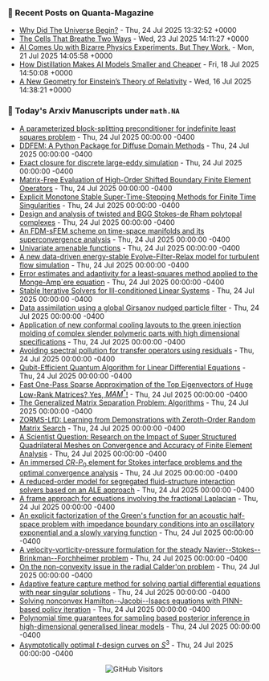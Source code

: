 ### 📝 Recent Posts on Quanta-Magazine
<!-- quanta starts -->
* <a href="https://www.quantamagazine.org/why-did-the-universe-begin-20250724/">Why Did The Universe Begin?</a> - Thu, 24 Jul 2025 13:32:52 +0000
* <a href="https://www.quantamagazine.org/the-cells-that-breathe-two-ways-20250723/">The Cells That Breathe Two Ways</a> - Wed, 23 Jul 2025 14:11:27 +0000
* <a href="https://www.quantamagazine.org/ai-comes-up-with-bizarre-physics-experiments-but-they-work-20250721/">AI Comes Up with Bizarre Physics Experiments. But They Work.</a> - Mon, 21 Jul 2025 14:05:58 +0000
* <a href="https://www.quantamagazine.org/how-distillation-makes-ai-models-smaller-and-cheaper-20250718/">How Distillation Makes AI Models Smaller and Cheaper</a> - Fri, 18 Jul 2025 14:50:08 +0000
* <a href="https://www.quantamagazine.org/a-new-geometry-for-einsteins-theory-of-relativity-20250716/">A New Geometry for Einstein’s Theory of Relativity</a> - Wed, 16 Jul 2025 14:38:21 +0000
<!-- quanta ends -->


### 📝 Today's Arxiv Manuscripts under ``math.NA``
<!-- arxiv-math-na starts -->
* <a href="https://arxiv.org/abs/2507.16938">A parameterized block-splitting preconditioner for indefinite least squares problem</a> - Thu, 24 Jul 2025 00:00:00 -0400
* <a href="https://arxiv.org/abs/2507.16964">DDFEM: A Python Package for Diffuse Domain Methods</a> - Thu, 24 Jul 2025 00:00:00 -0400
* <a href="https://arxiv.org/abs/2507.17051">Exact closure for discrete large-eddy simulation</a> - Thu, 24 Jul 2025 00:00:00 -0400
* <a href="https://arxiv.org/abs/2507.17053">Matrix-Free Evaluation of High-Order Shifted Boundary Finite Element Operators</a> - Thu, 24 Jul 2025 00:00:00 -0400
* <a href="https://arxiv.org/abs/2507.17062">Explicit Monotone Stable Super-Time-Stepping Methods for Finite Time Singularities</a> - Thu, 24 Jul 2025 00:00:00 -0400
* <a href="https://arxiv.org/abs/2507.17333">Design and analysis of twisted and BGG Stokes-de Rham polytopal complexes</a> - Thu, 24 Jul 2025 00:00:00 -0400
* <a href="https://arxiv.org/abs/2507.17378">An FDM-sFEM scheme on time-space manifolds and its superconvergence analysis</a> - Thu, 24 Jul 2025 00:00:00 -0400
* <a href="https://arxiv.org/abs/2507.17404">Univariate amenable functions</a> - Thu, 24 Jul 2025 00:00:00 -0400
* <a href="https://arxiv.org/abs/2507.17423">A new data-driven energy-stable Evolve-Filter-Relax model for turbulent flow simulation</a> - Thu, 24 Jul 2025 00:00:00 -0400
* <a href="https://arxiv.org/abs/2507.17569">Error estimates and adaptivity for a least-squares method applied to the Monge-Amp`ere equation</a> - Thu, 24 Jul 2025 00:00:00 -0400
* <a href="https://arxiv.org/abs/2507.17673">Stable Iterative Solvers for Ill-conditioned Linear Systems</a> - Thu, 24 Jul 2025 00:00:00 -0400
* <a href="https://arxiv.org/abs/2507.17685">Data assimilation using a global Girsanov nudged particle filter</a> - Thu, 24 Jul 2025 00:00:00 -0400
* <a href="https://arxiv.org/abs/2507.17723">Application of new conformal cooling layouts to the green injection molding of complex slender polymeric parts with high dimensional specifications</a> - Thu, 24 Jul 2025 00:00:00 -0400
* <a href="https://arxiv.org/abs/2507.16915">Avoiding spectral pollution for transfer operators using residuals</a> - Thu, 24 Jul 2025 00:00:00 -0400
* <a href="https://arxiv.org/abs/2507.16995">Qubit-Efficient Quantum Algorithm for Linear Differential Equations</a> - Thu, 24 Jul 2025 00:00:00 -0400
* <a href="https://arxiv.org/abs/2507.17036">Fast One-Pass Sparse Approximation of the Top Eigenvectors of Huge Low-Rank Matrices? Yes, $MAM^*$!</a> - Thu, 24 Jul 2025 00:00:00 -0400
* <a href="https://arxiv.org/abs/2507.17069">The Generalized Matrix Separation Problem: Algorithms</a> - Thu, 24 Jul 2025 00:00:00 -0400
* <a href="https://arxiv.org/abs/2507.17096">ZORMS-LfD: Learning from Demonstrations with Zeroth-Order Random Matrix Search</a> - Thu, 24 Jul 2025 00:00:00 -0400
* <a href="https://arxiv.org/abs/2507.17184">A Scientist Question: Research on the Impact of Super Structured Quadrilateral Meshes on Convergence and Accuracy of Finite Element Analysis</a> - Thu, 24 Jul 2025 00:00:00 -0400
* <a href="https://arxiv.org/abs/2108.03776">An immersed $CR$-$P_0$ element for Stokes interface problems and the optimal convergence analysis</a> - Thu, 24 Jul 2025 00:00:00 -0400
* <a href="https://arxiv.org/abs/2305.13613">A reduced-order model for segregated fluid-structure interaction solvers based on an ALE approach</a> - Thu, 24 Jul 2025 00:00:00 -0400
* <a href="https://arxiv.org/abs/2311.12451">A frame approach for equations involving the fractional Laplacian</a> - Thu, 24 Jul 2025 00:00:00 -0400
* <a href="https://arxiv.org/abs/2408.03108">An explicit factorization of the Green's function for an acoustic half-space problem with impedance boundary conditions into an oscillatory exponential and a slowly varying function</a> - Thu, 24 Jul 2025 00:00:00 -0400
* <a href="https://arxiv.org/abs/2506.10533">A velocity-vorticity-pressure formulation for the steady Navier--Stokes--Brinkman--Forchheimer problem</a> - Thu, 24 Jul 2025 00:00:00 -0400
* <a href="https://arxiv.org/abs/2507.03379">On the non-convexity issue in the radial Calder'on problem</a> - Thu, 24 Jul 2025 00:00:00 -0400
* <a href="https://arxiv.org/abs/2507.12941">Adaptive feature capture method for solving partial differential equations with near singular solutions</a> - Thu, 24 Jul 2025 00:00:00 -0400
* <a href="https://arxiv.org/abs/2507.15455">Solving nonconvex Hamilton--Jacobi--Isaacs equations with PINN-based policy iteration</a> - Thu, 24 Jul 2025 00:00:00 -0400
* <a href="https://arxiv.org/abs/2208.13296">Polynomial time guarantees for sampling based posterior inference in high-dimensional generalised linear models</a> - Thu, 24 Jul 2025 00:00:00 -0400
* <a href="https://arxiv.org/abs/2408.04044">Asymptotically optimal $t$-design curves on $S^3$</a> - Thu, 24 Jul 2025 00:00:00 -0400
<!-- arxiv-math-na ends -->

<div align="center">
  
![GitHub Visitors](https://api.visitorbadge.io/api/visitors?path=https%3A%2F%2Fgithub.com%2Flowrank&label=profile%20views&labelColor=%231e1e2e&countColor=%23cba6f7)



</div>
